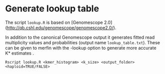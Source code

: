 # Generate lookup table

The script `lookup.R` is based on [Genomescope 2.0] (http://qb.cshl.edu/genomescope/genomescope2.0/).

In addition to the canonical Genomescope output it generates fitted read multiplicity values and probabilities (output name `lookup_table.txt`).
These can be given to merfin with the -lookup option to generate more accurate K* estimates
.

```
Rscript lookup.R <kmer_histogram> <k_size> <output_folder> <haploid=TRUE/FALSE>
```



